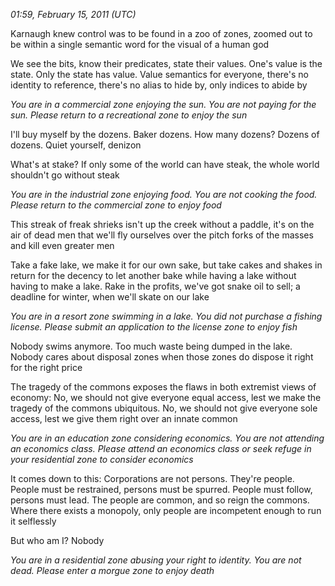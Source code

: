 *01:59, February 15, 2011 (UTC)*

Karnaugh knew control was to be found in a zoo of zones, zoomed out to be within a single semantic word for the visual of a human god

We see the bits, know their predicates, state their values. One's value is the state. Only the state has value. Value semantics for everyone, there's no identity to reference, there's no alias to hide by, only indices to abide by

*You are in a commercial zone enjoying the sun. You are not paying for the sun. Please return to a recreational zone to enjoy the sun*

I'll buy myself by the dozens. Baker dozens. How many dozens? Dozens of dozens. Quiet yourself, denizon

What's at stake? If only some of the world can have steak, the whole world shouldn't go without steak

*You are in the industrial zone enjoying food. You are not cooking the food. Please return to the commercial zone to enjoy food*

This streak of freak shrieks isn't up the creek without a paddle, it's on the air of dead men that we'll fly ourselves over the pitch forks of the masses and kill even greater men

Take a fake lake, we make it for our own sake, but take cakes and shakes in return for the decency to let another bake while having a lake without having to make a lake. Rake in the profits, we've got snake oil to sell; a deadline for winter, when we'll skate on our lake

*You are in a resort zone swimming in a lake. You did not purchase a fishing license. Please submit an application to the license zone to enjoy fish*

Nobody swims anymore. Too much waste being dumped in the lake. Nobody cares about disposal zones when those zones do dispose it right for the right price

The tragedy of the commons exposes the flaws in both extremist views of economy: No, we should not give everyone equal access, lest we make the tragedy of the commons ubiquitous. No, we should not give everyone sole access, lest we give them right over an innate common

*You are in an education zone considering economics. You are not attending an economics class. Please attend an economics class or seek refuge in your residential zone to consider economics*

It comes down to this: Corporations are not persons. They're people. People must be restrained, persons must be spurred. People must follow, persons must lead. The people are common, and so reign the commons. Where there exists a monopoly, only people are incompetent enough to run it selflessly

But who am I? Nobody

*You are in a residential zone abusing your right to identity. You are not dead. Please enter a morgue zone to enjoy death*

